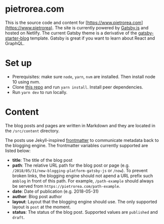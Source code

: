 # pietrorea.com

This is the source code and content for [https://www.pietrorea.com](https://www.pietrorea). The site is currently powered by [Gatsby.js](https://github.com/gatsbyjs/) and hosted on Netlify. The current Gatsby theme is a derivative of the [gatsby-starter-blog](https://github.com/gatsbyjs/gatsby-starter-blog) template. Gatsby is great if you want to learn about React and GraphQL.

# Set up

- Prerequisites: make sure `node`, `yarn`, `nvm` are installed. Then install node 10 using nvm.
- Clone [this repo](https://github.com/pietrorea/pietrorea.com) and run `yarn install`. Install peer dependencies.
- Run `yarn dev` to run locally.

# Content

The blog posts and pages are written in Markdown and they are located in the `/src/content` directory.

The posts use Jekyll-inspired [frontmatter](https://jekyllrb.com/docs/frontmatter/) to communicate metadata back to the blogging engine. The frontmatter variables currently supported are listed below:

- **title**: The title of the blog post
- **path**: The relative URL path for the blog post or page (e.g. `/2018/05/31/new-blogging-platform-gatsby-js` or `/now`). To prevent broken links, the blogging engine should not apend a URL prefix such as`blog` in front of this path. For example, `/path-example` should always be served from `https://pietrorea.com/path-example`. 
- **date**: Date of publication (e.g. 2018-05-31)
- **author**: Blog post author
- **layout**: Layout that the blogging engine should use. The only supported layout is `post` at the moment.
- **status**: The status of the blog post. Supported values are `published` and `draft`.